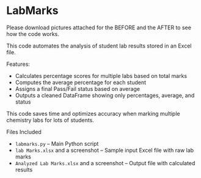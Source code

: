 # LabMarks

Please download pictures attached for the BEFORE and the AFTER to see how the code works.

This code automates the analysis of student lab results stored in an Excel file.

Features:
- Calculates percentage scores for multiple labs based on total marks
- Computes the average percentage for each student
- Assigns a final Pass/Fail status based on average
- Outputs a cleaned DataFrame showing only percentages, average, and status

This code saves time and optimizes accuracy when marking multiple chemistry labs for lots of students.

Files Included

- `labmarks.py` – Main Python script
- `lab Marks.xlsx` and a screenshot – Sample input Excel file with raw lab marks
- `Analyzed Lab Marks.xlsx` and a screenshot – Output file with calculated results

